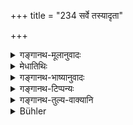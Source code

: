 +++
title = "234 सर्वे तस्यादृता"

+++

<details><summary>गङ्गानथ-मूलानुवादः</summary>

All the duties have been honoured by him who has honoured these three; and all acts remain fruitless for him who does not honour them.—(234).
</details>

<details><summary>मेधातिथिः</summary>

**आदृताः** सत्कृताः । आदृतवचनेन प्रत्युपकारपरत्वं लक्ष्यते । यो ह्य् आदृतो भवति स परितुष्टः प्रत्युपकाराय यतते । अथ वा **आदृतः** परितुष्टः उच्यते । धर्मस्य चानन्त्यात् परितोषानुपपत्तेः फलदानोत्सुकत्वं लक्ष्यते । सर्वाणि तस्य कर्माण्य् आशु फलदायीनि भवन्ति । **यस्यैते त्रय आदृताः** शुश्रूषया परितुष्टाः । एतैस् त्व् अनाराधितैर् यत् फलकामेन किंचित् क्रियते शुभं कर्म तत् सर्वं निष्फलम् । **सर्वाः क्रियाः** सर्वाणि श्रौतस्मार्तानि कर्माणि । 

- अर्थवादो ऽयम् । पुरुषार्थो ह्य् आराधनविधिः । तदतिक्रमे पुरुषः प्रत्यवयन् महता पापेन कर्मोपार्जिते ऽपीष्टफलभोगे प्रतिबध्यते । अत उच्यते **सर्वास् तस्याफलाः क्रिया** इति ॥ २.२३४ ॥
</details>

<details><summary>गङ्गानथ-भाष्यानुवादः</summary>

‘*Honoured*’—respected. The mention of ‘honouring’ indicates that the person honoured is intent upon repaying the benefits he has received. As a matter of fact, the person who is honoured becomes pleased and tries to repay it. Or, ‘*honoured*’ may be taken as standing for ‘pleased.’ And as Duties are endless, the entire satisfaction of these would not be possible; so that what is indicated is ‘anxiety to bring about the desired result’; hence what is meant is that ‘all acts done by him bear fruit quickly.’

‘*By him who has honoured these three*’—who has satisfied them by his service.

If these persons are not honoured, then whatever meritorious act the man does with a view to reward remains fruitless.

‘*All acts*’,—*i.e*., rites performed according to *Śrauta and Smārta* rules.

This verse is purely commendatory. The fact of the matter is that the injunction of honouring the three persons aims at the accomplishment of something desirable for man; so that by transgressing it the man would incur a great sin, which would obstruct the fulfilment of any reward that he might have won by his acts. It is with a view to this that it is said that ‘*all his acts remain fruitless*.’—(234)
</details>

<details><summary>गङ्गानथ-टिप्पन्यः</summary>

This verse is quoted in *Parāśaramādhava* (Ācāra, p. 336) along with verse 233;—and in *Smṛticandrikā* (Saṃskāra, p. 95).
</details>

<details><summary>गङ्गानथ-तुल्य-वाक्यानि</summary>

*Viṣṇu* (31.9).—\[Reproduces Manu.\]

*Mahābhārata* (12.103.12).—(Same as Manu, but reading ‘*lokāḥ*’ for
‘*dharmaḥ*.’)
</details>

<details><summary>Bühler</summary>

234	All duties have been fulfilled by him who honours those three; but to him who honours them not, all rites remain fruitless.
</details>
